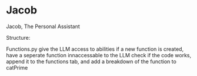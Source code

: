 # Jacob
 Jacob, The Personal Assistant

Structure:

Functions.py give the LLM access to abilities
if a new function is created, have a seperate function innaccessable to the LLM check if the code works, append it to the functions tab, and add a breakdown of the function to catPrime